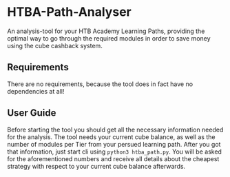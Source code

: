 # HTBA-Path-Analyser
An analysis-tool for your HTB Academy Learning Paths, providing the optimal way to go through the required modules in order to save money using the cube cashback system.

## Requirements
There are no requirements, because the tool does in fact have no dependencies at all!

## User Guide
Before starting the tool you should get all the necessary information needed for the analysis.
The tool needs your current cube balance, as well as the number of modules per Tier from your persued learning path.
After you got that information, just start cli using `python3 htba_path.py`.
You will be asked for the aforementioned numbers and receive all details about the cheapest strategy with respect to your current cube balance afterwards.
